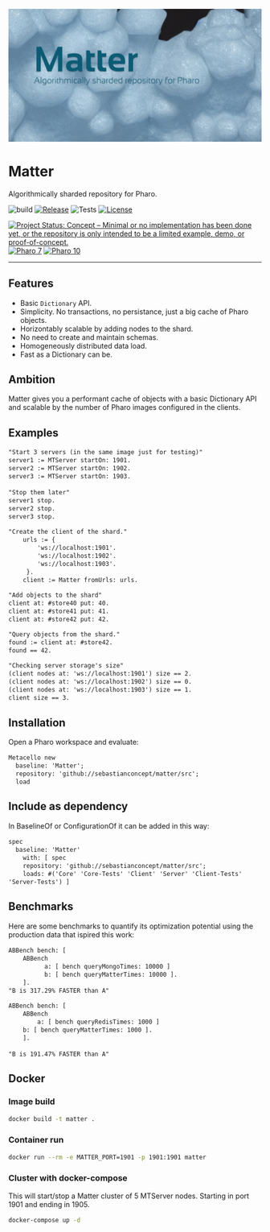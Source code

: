 ![Matter](./header.png)
# Matter

Algorithmically sharded repository for Pharo.

![build](https://github.com/sebastianconcept/matter/actions/workflows/build.yml/badge.svg)
[![Release](https://img.shields.io/github/v/tag/sebastianconcept/matter?label=release)](https://github.com/sebastianconcept/matter/releases)
![Tests](https://img.shields.io/badge/tests-10-green)
[![License](https://img.shields.io/badge/license-MIT-green)](./LICENSE.txt)

[![Project Status: Concept – Minimal or no implementation has been done yet, or the repository is only intended to be a limited example, demo, or proof-of-concept.](https://www.repostatus.org/badges/latest/concept.svg)](https://www.repostatus.org/#concept)
[![Pharo 7](https://img.shields.io/badge/Pharo-7-%23aac9ff.svg)](https://pharo.org/download)
[![Pharo 10](https://img.shields.io/badge/Pharo-10-%23aac9ff.svg)](https://pharo.org/download)

---

## Features

- Basic `Dictionary` API.
- Simplicity. No transactions, no persistance, just a big cache of Pharo objects.
- Horizontably scalable by adding nodes to the shard.
- No need to create and maintain schemas.
- Homogeneously distributed data load.
- Fast as a Dictionary can be.

## Ambition

Matter gives you a performant cache of objects with a basic Dictionary API and scalable by the number of Pharo images configured in the clients. 

## Examples

```Smalltalk
"Start 3 servers (in the same image just for testing)"
server1 := MTServer startOn: 1901.
server2 := MTServer startOn: 1902.
server3 := MTServer startOn: 1903.

"Stop them later"
server1 stop.
server2 stop.
server3 stop.
```

```Smalltalk
"Create the client of the shard."
	urls := { 
		'ws://localhost:1901'.
		'ws://localhost:1902'.
		'ws://localhost:1903'.
	 }.
	client := Matter fromUrls: urls.
```

```Smalltalk
"Add objects to the shard"
client at: #store40 put: 40.
client at: #store41 put: 41.
client at: #store42 put: 42.
```

```Smalltalk
"Query objects from the shard."
found := client at: #store42.
found == 42.
```

```Smalltalk
"Checking server storage's size"
(client nodes at: 'ws://localhost:1901') size == 2.
(client nodes at: 'ws://localhost:1902') size == 0.
(client nodes at: 'ws://localhost:1903') size == 1.
client size == 3.
```

## Installation

Open a Pharo workspace and evaluate:

```smalltalk
Metacello new
  baseline: 'Matter';
  repository: 'github://sebastianconcept/matter/src';
  load
```

## Include as dependency

In BaselineOf or ConfigurationOf it can be added in this way:

```smalltalk
spec
  baseline: 'Matter'
    with: [ spec
    repository: 'github://sebastianconcept/matter/src';
    loads: #('Core' 'Core-Tests' 'Client' 'Server' 'Client-Tests' 'Server-Tests') ]
```

## Benchmarks
Here are some benchmarks to quantify its optimization potential using the production data that ispired this work:

```smalltalk
ABBench bench: [ 
    ABBench 
          a: [ bench queryMongoTimes: 10000 ] 
          b: [ bench queryMatterTimes: 10000 ].
    ].
"B is 317.29% FASTER than A"
```

```smalltalk
ABBench bench: [ 
    ABBench 
    	a: [ bench queryRedisTimes: 1000 ] 
	b: [ bench queryMatterTimes: 1000 ].
    ].

"B is 191.47% FASTER than A" 
```

## Docker
### Image build

```bash
docker build -t matter . 
```
### Container run

```bash
docker run --rm -e MATTER_PORT=1901 -p 1901:1901 matter
```

### Cluster with docker-compose

This will start/stop a Matter cluster of 5 MTServer nodes. Starting in port 1901 and ending in 1905.

```bash
docker-compose up -d
```
